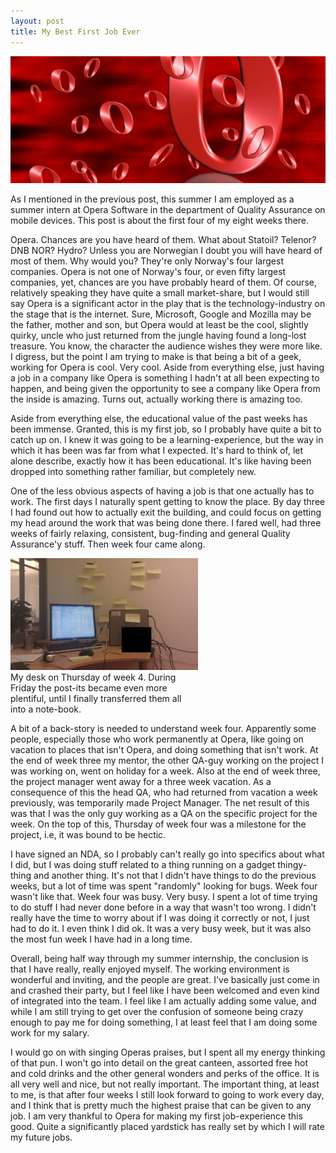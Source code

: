```yaml
---
layout: post
title: My Best First Job Ever
---
```


<img src="/img/bestjob.jpg" alt="Opera"/>

As I mentioned in the previous post, this summer I am employed as a summer intern at Opera Software in the department of Quality Assurance on mobile devices. This post is about the first four of my eight weeks there.

Opera. Chances are you have heard of them. What about Statoil? Telenor? DNB NOR? Hydro? Unless you are Norwegian I doubt you will have heard of most of them. Why would you? They're only Norway's four largest companies. Opera is not one of Norway's four, or even fifty largest companies, yet, chances are you have probably heard of them. Of course, relatively speaking they have quite a small market-share, but I would still say Opera is a significant actor in the play that is the technology-industry on the stage that is the internet. Sure, Microsoft, Google and Mozilla may be the father, mother and son, but Opera would at least be the cool, slightly quirky, uncle who just returned from the jungle having found a long-lost treasure. You know, the character the audience wishes they were more like. I digress, but the point I am trying to make is that being a bit of a geek, working for Opera is cool. Very cool. Aside from everything else, just having a job in a company like Opera is something I hadn't at all been expecting to happen, and being given the opportunity to see a company like Opera from the inside is amazing. Turns out, actually working there is amazing too.

Aside from everything else, the educational value of the past weeks has been immense. Granted, this is my first job, so I probably have quite a bit to catch up on. I knew it was going to be a learning-experience, but the way in which it has been was far from what I expected. It's hard to think of, let alone describe, exactly how it has been educational. It's like having been dropped into something rather familiar, but completely new.

One of the less obvious aspects of having a job is that one actually has to work. The first days I naturally spent getting to know the place. By day three I had found out how to actually exit the building, and could focus on getting my head around the work that was being done there. I fared well, had three weeks of fairly relaxing, consistent, bug-finding and general Quality Assurance'y stuff. Then week four came along.

<div class="picture left" style="width:300px;"> <img src="/img/desk.jpg" alt="My desk" /> <br />My desk on Thursday of week 4. During Friday the post-its became even more plentiful, until I finally transferred them all into a note-book.</div>

A bit of a back-story is needed to understand week four. Apparently some people, especially those who work permanently at Opera, like going on vacation to places that isn't Opera, and doing something that isn't work. At the end of week three my mentor, the other QA-guy working on the project I was working on, went on holiday for a week. Also at the end of week three, the project manager went away for a three week vacation. As a consequence of this the head QA, who had returned from vacation a week previously, was temporarily made Project Manager. The net result of this was that I was the only guy working as a QA on the specific project for the week. On the top of this, Thursday of week four was a milestone for the project, i.e, it was bound to be hectic.

I have signed an NDA, so I probably can't really go into specifics about what I did, but I was doing stuff related to a thing running on a gadget thingy-thing and another thing. It's not that I didn't have things to do the previous weeks, but a lot of time was spent "randomly" looking for bugs. Week four wasn't like that. Week four was busy. Very busy. I spent a lot of time trying to do stuff I had never done before in a way that wasn't too wrong. I didn't really have the time to worry about if I was doing it correctly or not, I just had to do it. I even think I did ok. It was a very busy week, but it was also the most fun week I have had in a long time.

Overall, being half way through my summer internship, the conclusion is that I have really, really enjoyed myself. The working environment is wonderful and inviting, and the people are great. I've basically just come in and crashed their party, but I feel like I have been welcomed and even kind of integrated into the team. I feel like I am actually adding some value, and while I am still trying to get over the confusion of someone being crazy enough to pay me for doing something, I at least feel that I am doing some work for my salary.

I would go on with singing Operas praises, but I spent all my energy thinking of that pun. I won't go into detail on the great canteen, assorted free hot and cold drinks and the other general wonders and perks of the office. It is all very well and nice, but not really important. The important thing, at least to me, is that after four weeks I still look forward to going to work every day, and I think that is pretty much the highest praise that can be given to any job. I am very thankful to Opera for making my first job-experience this good. Quite a significantly placed yardstick has really set by which I will rate my future jobs.